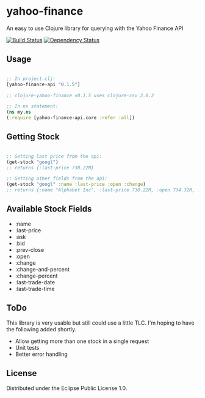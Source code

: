 # yahoo-finance

An easy to use Clojure library for querying with the Yahoo Finance API

[![Build Status](https://travis-ci.org/matthewsiemens/clojure-yahoo-finance.svg?branch=master)](https://travis-ci.org/matthewsiemens/clojure-yahoo-finance)
[![Dependency Status](https://www.versioneye.com/user/projects/56ea0ee04e714c003625c3c8/badge.svg?style=flat)](https://www.versioneye.com/clojure/yahoo-finance-api:yahoo-finance-api/)

## Usage

```clojure

;; In project.clj:
[yahoo-finance-api "0.1.5"]

;; clojure-yahoo-finance v0.1.5 uses clojure-csv 2.0.2

;; In ns statement:
(ns my.ns
(:require [yahoo-finance-api.core :refer :all])

```

## Getting Stock

```clojure

;; Getting last price from the api:
(get-stock "googl")
;; returns {:last-price 730.22M}

;; Getting other fields from the api:
(get-stock "googl" :name :last-price :open :change)
;; returns {:name "Alphabet Inc", :last-price 730.22M, :open 734.32M, :change "1.37"}

```

## Available Stock Fields

- :name
- :last-price
- :ask
- :bid
- :prev-close
- :open
- :change
- :change-and-percent
- :change-percent
- :last-trade-date
- :last-trade-time

## ToDo

This library is very usable but still could use a little TLC. I'm hoping to have the following added shortly.

- Allow getting more than one stock in a single request
- Unit tests
- Better error handling

## License

Distributed under the Eclipse Public License 1.0.
